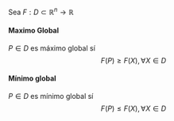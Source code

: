 Sea $F:D\subset \mathbb{R}^n\to \mathbb{R}$
#### Maximo Global
$P \in D$ es máximo global sí
$$
F(P)\geq F(X), \forall X \in D
$$
#### Mínimo global
$P \in D$ es mínimo global sí
$$
F(P)\leq F(X), \forall X \in D
$$

